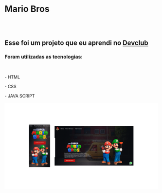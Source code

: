<h1>Mario Bros</h1>
<br>
<br>
<h2>Esse foi um projeto que eu aprendi no <a href= "https://rodolfomori.com.br/devclub">Devclub</a></h2>
<h3>Foram utilizadas as tecnologias:</h3>
<br>
<p>- HTML</p>
<p>- CSS</p>
<p>- JAVA SCRIPT</p>
<img src= "https://github.com/thiagogirotto85/Mario-Bros/blob/main/Mobile%20e%20Desktop.png?raw=true"/>
